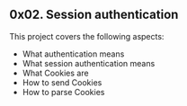 ## 0x02. Session authentication
This project covers the following aspects:

- What authentication means
- What session authentication means
- What Cookies are
- How to send Cookies
- How to parse Cookies